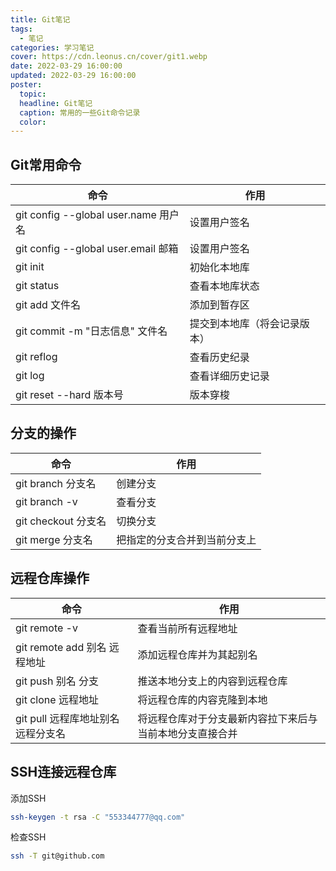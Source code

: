 ```yaml
---
title: Git笔记
tags:
  - 笔记
categories: 学习笔记
cover: https://cdn.leonus.cn/cover/git1.webp
date: 2022-03-29 16:00:00
updated: 2022-03-29 16:00:00
poster: 
  topic: 
  headline: Git笔记
  caption: 常用的一些Git命令记录
  color: 
---
```


## Git常用命令

| 命令                                 | 作用                         |
| ------------------------------------ | ---------------------------- |
| git config --global user.name 用户名 | 设置用户签名                 |
| git config --global user.email 邮箱  | 设置用户签名                 |
| git init                             | 初始化本地库                 |
| git status                           | 查看本地库状态               |
| git add 文件名                       | 添加到暂存区                 |
| git commit -m "日志信息" 文件名      | 提交到本地库（将会记录版本） |
| git reflog                           | 查看历史纪录                 |
| git log                              | 查看详细历史记录             |
| git reset --hard 版本号              | 版本穿梭                     |

## 分支的操作

| 命令                | 作用                         |
| ------------------- | ---------------------------- |
| git branch 分支名   | 创建分支                     |
| git branch -v       | 查看分支                     |
| git checkout 分支名 | 切换分支                     |
| git merge 分支名    | 把指定的分支合并到当前分支上 |

## 远程仓库操作

| 命令                               | 作用                                                     |
| ---------------------------------- | -------------------------------------------------------- |
| git remote -v                      | 查看当前所有远程地址                                     |
| git remote add 别名 远程地址       | 添加远程仓库并为其起别名                                 |
| git push 别名 分支                 | 推送本地分支上的内容到远程仓库                           |
| git clone 远程地址                 | 将远程仓库的内容克隆到本地                               |
| git pull 远程库地址别名 远程分支名 | 将远程仓库对于分支最新内容拉下来后与当前本地分支直接合并 |

## SSH连接远程仓库

添加SSH

```bash
ssh-keygen -t rsa -C "553344777@qq.com"
```

检查SSH

```bash
ssh -T git@github.com
```

